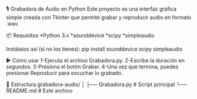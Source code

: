 🎙️ Grabadora de Audio en Python
Este proyecto es una interfaz gráfica simple creada con Tkinter que permite grabar y reproducir audio en formato .wav.

📦 Requisitos
*Python 3.x
*sounddevice
*scipy
*simpleaudio

Instálalos así (si no los tienes):
pip install sounddevice scipy simpleaudio

▶️ Cómo usar
1-Ejecuta el archivo Grabadora.py.
2-Escribe la duración en segundos.
3-Presiona el botón Grabar.
4-Una vez que termina, puedes presionar Reproducir para escuchar lo grabado.


📂 Estructura
grabadora-audio/
│
├── Grabadora.py   # Script principal
└── README.md      # Este archivo
